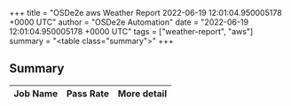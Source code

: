 +++
title = "OSDe2e aws Weather Report 2022-06-19 12:01:04.950005178 +0000 UTC"
author = "OSDe2e Automation"
date = "2022-06-19 12:01:04.950005178 +0000 UTC"
tags = ["weather-report", "aws"]
summary = "<table class=\"summary\"></table>"
+++
## Summary

| Job Name | Pass Rate | More detail |
|----------|-----------|-------------|




